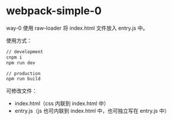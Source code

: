 # webpack-simple-0

way-0 使用 raw-loader 将 index.html 文件放入 entry.js 中。

使用方式：

```bash
// development
cnpm i 
npm run dev

// production
npm run build
```

可修改文件：

- index.html（css 内联到 index.html 中）
- entry.js（js 也可内联到 index.html 中，也可独立写在 entry.js 中）